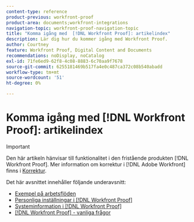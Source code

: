 ```yaml
---
content-type: reference
product-previous: workfront-proof
product-area: documents;workfront-integrations
navigation-topic: workfront-proof-navigation-topic
title: "Komma igång med  [!DNL Workfront Proof]: artikelindex"
description: Lär dig hur du kommer igång med Workfront Proof.
author: Courtney
feature: Workfront Proof, Digital Content and Documents
recommendations: noDisplay, noCatalog
exl-id: 71fe6ed9-62f8-4c08-8883-6c70aa9f7678
source-git-commit: 6255181469b517fa4e0c487ca372c08b540abadd
workflow-type: tm+mt
source-wordcount: '51'
ht-degree: 0%

---
```


# Komma igång med [!DNL Workfront Proof]: artikelindex

<!-- Audited: 1/2024 -->

>[!IMPORTANT]
>
>Den här artikeln hänvisar till funktionalitet i den fristående produkten [!DNL Workfront Proof]. Mer information om korrektur i [!DNL Adobe Workfront] finns i [Korrektur](../../review-and-approve-work/proofing/proofing.md).

Det här avsnittet innehåller följande underavsnitt:

* [Exempel på arbetsflöden](../../workfront-proof/wp-getstarted/workflow-examples/workflow-examples.md)
* [Personliga inställningar i  [!DNL Workfront Proof]](../../workfront-proof/wp-getstarted/personal-settings/personal-settings.md)
* [Systeminformation i  [!DNL Workfront Proof]](../../workfront-proof/wp-getstarted/system-information/system-information.md)
* [[!DNL Workfront Proof] - vanliga frågor](../../workfront-proof/wp-getstarted/faqs/faqs.md)
